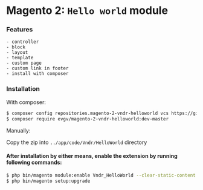 # Magento 2: `Hello world` module

### Features
    - controller
    - block
    - layout
    - template
    - custom page
    - custom link in footer
    - install with composer

### Installation

With composer:

```sh
$ composer config repositories.magento-2-vndr-helloworld vcs https://github.com/evgv/vndr-helloworld
$ composer require evgv/magento-2-vndr-helloworld:dev-master
```

Manually:

Copy the zip into `../app/code/Vndr/HelloWorld` directory


#### After installation by either means, enable the extension by running following commands:

```sh
$ php bin/magento module:enable Vndr_HelloWorld --clear-static-content
$ php bin/magento setup:upgrade
```

